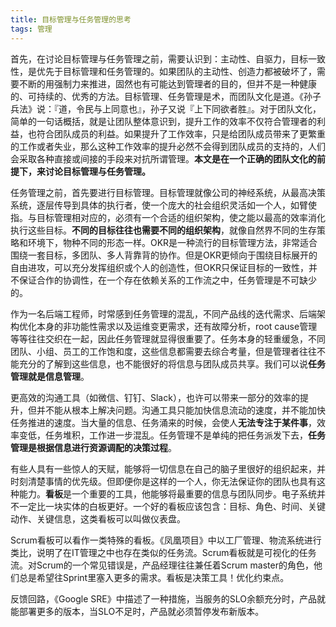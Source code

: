 ```yaml
---
title: 目标管理与任务管理的思考
tags: 管理
---
```


首先，在讨论目标管理与任务管理之前，需要认识到：主动性、自驱力，目标一致性，是优先于目标管理和任务管理的。如果团队的主动性、创造力都被破坏了，需要不断的用强制力来推进，固然也有可能达到管理者的目的，但并不是一种健康的、可持续的、优秀的方法。目标管理、任务管理是术，而团队文化是道。《孙子兵法》说：『道，令民与上同意也』，孙子又说『上下同欲者胜』。对于团队文化，简单的一句话概括，就是让团队整体意识到，提升工作的效率不仅符合管理者的利益，也符合团队成员的利益。如果提升了工作效率，只是给团队成员带来了更繁重的工作或者失业，那么这种工作效率的提升必然不会得到团队成员的支持的，人们会采取各种直接或间接的手段来对抗所谓管理。**本文是在一个正确的团队文化的前提下，来讨论目标管理与任务管理。**

任务管理之前，首先要进行目标管理。目标管理就像公司的神经系统，从最高决策系统，逐层传导到具体的执行者，使一个庞大的社会组织灵活如一个人，如臂使指。与目标管理相对应的，必须有一个合适的组织架构，使之能以最高的效率消化执行这些目标。**不同的目标往往也需要不同的组织架构**，就像自然界不同的生存策略和环境下，物种不同的形态一样。OKR是一种流行的目标管理方法，非常适合围绕一套目标，多团队、多人背靠背的协作。但是OKR更倾向于围绕目标展开的自由进攻，可以充分发挥组织或个人的创造性，但OKR只保证目标的一致性，并不保证合作的协调性，在一个存在依赖关系的工作流之中，任务管理是不可缺少的。

作为一名后端工程师，时常感到任务管理的混乱，不同产品线的迭代需求、后端架构优化本身的非功能性需求以及运维变更需求，还有故障分析，root cause管理等等往往交织在一起，因此任务管理就显得很重要了。任务本身的轻重缓急，不同团队、小组、员工的工作饱和度，这些信息都需要去综合考量，但是管理者往往不能充分的了解到这些信息，也不能很好的将信息与团队成员共享。我们可以说**任务管理就是信息管理**。

更高效的沟通工具（如微信、钉钉、Slack），也许可以带来一部分的效率的提升，但并不能从根本上解决问题。沟通工具只能加快信息流动的速度，并不能加快任务推进的速度。当大量的信息、任务涌来的时候，会使人**无法专注于某件事**，效率变低，任务堆积，工作进一步混乱。任务管理不是单纯的把任务派发下去，**任务管理是根据信息进行资源调配的决策过程**。

有些人具有一些惊人的天赋，能够将一切信息在自己的脑子里很好的组织起来，并时刻清楚事情的优先级。但即便你是这样的一个人，你无法保证你的团队也具有这种能力。**看板**是一个重要的工具，他能够将最重要的信息与团队同步。电子系统并不一定比一块实体的白板更好。一个好的看板应该包含：目标、角色、时间、关键动作、关键信息，这类看板可以叫做仪表盘。

Scrum看板可以看作一类特殊的看板。《凤凰项目》中以工厂管理、物流系统进行类比，说明了在IT管理之中也存在类似的任务流。Scrum看板就是可视化的任务流。对Scrum的一个常见错误是，产品经理往往兼任着Scrum master的角色，他们总是希望往Sprint里塞入更多的需求。看板是决策工具！优化约束点。

反馈回路，《Google SRE》中描述了一种措施，当服务的SLO余额充分时，产品就能部署更多的版本，当SLO不足时，产品就必须暂停发布新版本。



